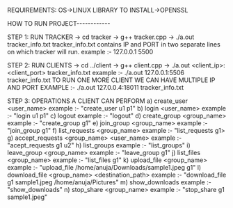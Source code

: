 REQUIREMENTS:
OS->LINUX
LIBRARY TO INSTALL->OPENSSL

HOW TO RUN PROJECT------------

STEP 1: RUN TRACKER
-> cd tracker
-> g++ tracker.cpp
-> ./a.out tracker_info.txt
tracker_info.txt contains IP and PORT in two separate lines on which tracker will run.
example :-
127.0.0.1
5500

STEP 2: RUN CLIENTS
-> cd ../client
-> g++ client.cpp
-> ./a.out <client_ip>:<client_port> tracker_info.txt
example :-
./a.out 127.0.0.1:5506 tracker_info.txt
TO RUN ONE MORE CLIENT WE CAN HAVE MULTIPLE IP AND PORT EXAMPLE :-
./a.out 127.0.0.4:18011 tracker_info.txt

STEP 3: OPERATIONS A CLIENT CAN PERFORM
a) create_user <user_name> <password>
   example :-
   "create_user u1 p1"
b) login <user_name> <password>
   example :-
   "login u1 p1"
c) logout
   example :-
   "logout"
d) create_group <group_name>
   example :-
   "create_group g1"
e) join_group <group_name>
   example :-
   "join_group g1"
f) list_requests <group_name>
   example :-
   "list_requests g1>
g) accept_requests <group_name> <user_name>
   example :-
   "acept_requests g1 u2"
h) list_groups
   example :-
   "list_groups"
i)  leave_group <group_name>
    example :-
    "leave_group g1"
j)  list_files <group_name>
    example :-
    "list_files g1"
k)  upload_file <filepath> <group_name>
    example :-
    "upload_file /home/anuja/Downloads/sample1.jpeg g1"
l)  download_file <group_name> <filename> <destination_path>
    example :-
    "download_file g1 sample1.jpeg /home/anuja/Pictures"
m)  show_downloads
    example :-
    "show_downloads"
n)  stop_share <group_name> <filename>
    example :-
    "stop_share g1 sample1.jpeg"
